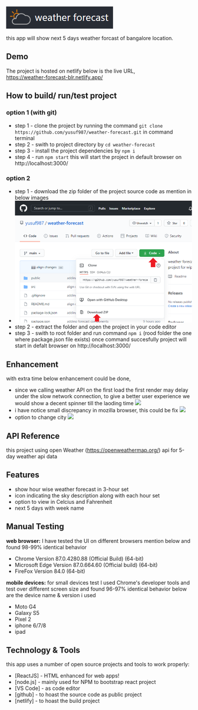![image info](./src/images/weather.PNG)  

this app will show next 5 days weather forcast of bangalore location.

## Demo
The project is hosted on netlify  below is the live URL,  
https://weather-forecast-blr.netlify.app/

## How to build/ run/test project
### option 1 (with git)
- step 1 - clone the project by running the command ``` git clone https://github.com/yusuf987/weather-forecast.git ``` in command terminal
- step 2 - swith to project directory by ``` cd weather-forecast ```
- step 3 - install the project dependencies by ``` npm i ```
- step 4 - run ``` npm start ``` this will start the project in default browser on http://localhost:3000/

### option 2 
- step 1 - download the zip folder of the project source code as mention in below images
- ![image info](./src/images/download_zip.png) 
- step 2 - extract the folder and open the project in your code editor
- step 3 - swith to root folder and run command ``` npm i ``` (rood folder the one where package.json file exists) once command succesfully project will start in defalt browser on http://localhost:3000/


## Enhancement
with extra time below enhancement could be done,   

- since we calling weather API on the first load the first render may delay under the slow network connection, to give a better user experience we would show a decent spinner till the laoding time  ![](https://img.shields.io/badge/-UX:enhancement-1aba75.svg)
- i have notice small discrepancy in mozilla browser, this could be fix ![](https://img.shields.io/badge/-UI:bug-e35f42.svg)
- option to change city ![](https://img.shields.io/badge/-feature-338ef5.svg)

## API Reference
this project using open Weather (https://openweathermap.org/) api for 5-day weather api data

## Features

- show hour wise weather forecast in 3-hour set  
- icon indicating the sky description along with each hour set
- option to view in Celcius and Fahrenheit 
- next 5 days with week name 

## Manual Testing
**web browser:** I have tested the UI on different browsers mention below and found 98-99% identical behavior 

 - Chrome Version 87.0.4280.88 (Official Build) (64-bit)
 - Microsoft Edge Version 87.0.664.60 (Official build) (64-bit)
 - FireFox Version 84.0 (64-bit)

**mobile devices:** for small devices test I used Chrome's developer tools and test over different screen size and found 96-97% identical behavior  below are the device name & version i used 

 - Moto G4
 - Galaxy S5
 - Pixel 2
 - iphone 6/7/8
 - ipad

## Technology & Tools

this app uses a number of open source projects and tools to work properly:

- [ReactJS] - HTML enhanced for web apps!
- [node.js] - mainly used for NPM to bootstrap react project
- [VS Code] - as code editor
- [github] - to hoast the source code as public project
- [netlify] - to hoast the build project 








